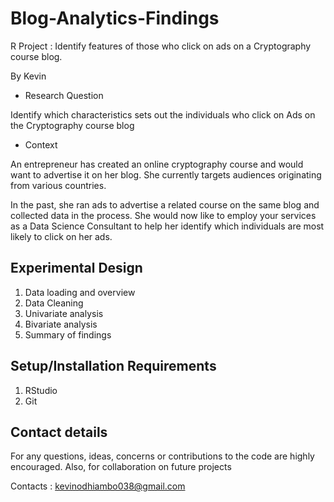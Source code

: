 # Blog-Analytics-Findings

R Project : Identify features of those who click on ads on a Cryptography course blog.

By Kevin

  * Research Question
  
Identify which characteristics sets out the individuals who click on Ads on the Cryptography course blog

  
   * Context
   
An entrepreneur has created an online cryptography course and would want to advertise it on her blog. She currently targets audiences originating from various countries. 

In the past, she ran ads to advertise a related course on the same blog and collected data in the process. She would now like to employ your services as a Data Science Consultant to help her identify which individuals are most likely to click on her ads.



## Experimental Design
1. Data loading and overview
2. Data Cleaning
3. Univariate analysis
4. Bivariate analysis
5. Summary of findings

## Setup/Installation Requirements
1. RStudio
2. Git

## Contact details
For any questions, ideas, concerns or contributions to the code are highly encouraged. Also, for collaboration on future projects

Contacts : kevinodhiambo038@gmail.com
